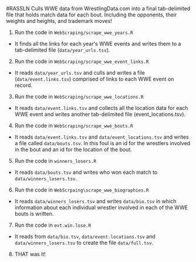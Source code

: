 #RASSLN
Culls WWE data from WrestlingData.com into a final tab-delimited file that holds match data for each bout. Including the opponents, their weights and heights, and trademark moves!

1. Run the code in `WebScraping/scrape_wwe_years.R`
  * It finds all the links for each year's WWE events and writes them to a tab-delimited file (`data/year_urls.tsv`).
2. Run the code in `WebScraping/scrape_wwe_event_links.R`
  * It reads `data/year_urls.tsv` and culls and writes a file (`data/event.links.tsv`) comprised of links to each WWE event on record.
3. Run the code in `WebScraping/scrape_wwe_locations.R`
  * It reads `data/event.links.tsv` and collects all the location data for each WWE event and writes another tab-delimited file (event_locations.tsv).
4. Run the code in `WebScraping/scrape_wwe_bouts.R`
  * It reads `data/event.links.tsv` and `data/event_locations.tsv` and writes a file called `data/bouts.tsv`. In this foul is an id for the wrestlers involved in the bout and an id for the location of the bout.
5. Run the code in `winners_losers.R`
  * It reads `data/bouts.tsv` and writes who won each match to `data/winners_losers.tsv`.
6. Run the code in `WebScrpaing\scrape_wwe_biographies.R`
  * It reads `data/winners_losers.tsv` and writes `data/bio.tsv` in which information about each individual wrestler involved in each of the WWE bouts is written.
7. Run the code in `evt.win.lose.R`
  * It reads from `data/bio.tsv`, `data/event.locations.tsv` and `data/winners_losers.tsv` to create the file `data/full.tsv`.
8. THAT was it!

